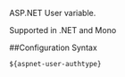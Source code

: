 ASP.NET User variable. 

Supported in .NET and Mono

##Configuration Syntax
```
${aspnet-user-authtype}
```